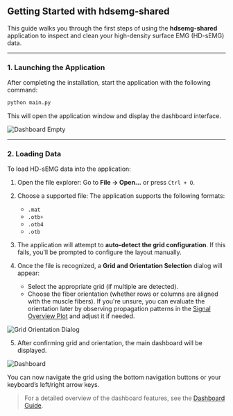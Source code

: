## Getting Started with hdsemg-shared

This guide walks you through the first steps of using the **hdsemg-shared** application to inspect and clean your high-density surface EMG (HD-sEMG) data.

---

### 1. Launching the Application

After completing the installation, start the application with the following command:

```bash
python main.py
```

This will open the application window and display the dashboard interface.

![Dashboard Empty](../img/dashboard_empty.png)

---

### 2. Loading Data

To load HD-sEMG data into the application:

1. Open the file explorer:
   Go to **File → Open…** or press `Ctrl + O`.

2. Choose a supported file:
   The application supports the following formats:

   * `.mat`
   * `.otb+`
   * `.otb4`
   * `.otb`

3. The application will attempt to **auto-detect the grid configuration**.
   If this fails, you’ll be prompted to configure the layout manually.

4. Once the file is recognized, a **Grid and Orientation Selection** dialog will appear:

   * Select the appropriate grid (if multiple are detected).
   * Choose the fiber orientation (whether rows or columns are aligned with the muscle fibers).
     If you're unsure, you can evaluate the orientation later by observing propagation patterns in the [Signal Overview Plot](signal_overview_plot.md) and adjust it if needed.

![Grid Orientation Dialog](../img/grid_orientation_dialog.png)

5. After confirming grid and orientation, the main dashboard will be displayed.

![Dashboard](../img/dashboard.png)

You can now navigate the grid using the bottom navigation buttons or your keyboard’s left/right arrow keys.

> For a detailed overview of the dashboard features, see the [Dashboard Guide](dashboard.md).